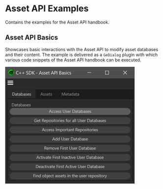 # Asset API Examples

Contains the examples for the Asset API handbook.

## Asset API Basics
Showcases basic interactions with the Asset API to modify asset databases and their content. The example is delivered as a `GeDialog` plugin with which various code snippets of the Asset API handbook can be executed.

![Asset API Basics Dialog](asset_api_basics_splash.png)
